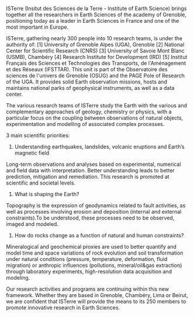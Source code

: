 ISTerre (Insitut des Sciences de la Terre - Institute of Earth Science)
brings together all the researchers in Earth Sciences of the academy of
Grenoble, positioning today as a leader in Earth Sciences in France and
one of the most important in Europe.

ISTerre, gathering nearly 300 people into 10 research teams, is under
the authority of: \[1\] University of Grenoble Alpes (UGA), Grenoble
\[2\] National Center for Scientific Research (CNRS) \[3\] University of
Savoie Mont Blanc (USMB), Chambéry \[4\] Research Institute for
Development (IRD) \[5\] Institut Français des Sciences et Technologies
des Transports, de l'Aménagement et des Réseaux (IFSTTAR). This unit is
part of the Observatoire des sciences de l'univers de Grenoble (OSUG)
and the PAGE Pole of Research of the UGA. It provides solid Earth
observation missions, hosts and maintains national parks of geophysical
instruments, as well as a data center.

The various research teams of ISTerre study the Earth with the various
and complementary approaches of geology, chemistry or physics, with a
particular focus on the coupling between observations of natural
objects, experimentation and modelling of associated complex processes.

3 main scientific priorities:

1.  Understanding earthquakes, landslides, volcanic eruptions and
    Earth’s magnetic field

Long-term observations and analyses based on experimental, numerical and
field data with interpretation. Better understanding leads to better
prediction, mitigation and remediation. This research is promoted at
scientific and societal levels.

1.  What is shaping the Earth?

Topography is the expression of geodynamics related to fault activities,
as well as processes involving erosion and deposition (internal and
external constraints).To be understood, these processes need to be
observed, imaged and modeled.

1.  How do rocks change as a function of natural and human constraints?

Mineralogical and geochemical proxies are used to better quantify and
model time and space variations of rock evolution and soil
transformation under natural conditions (pressure, temperature,
deformation, fluid migration) or anthropic influences (pollutions,
mineral/oil&gas extraction) through laboratory experiments,
high-resolution data acquisition and modeling.

Our research activities and programs are continuing within this new
framework. Whether they are based in Grenoble, Chambéry, Lima or Beirut,
we are confident that ISTerre will provide the means to its 250 members
to promote innovative research in Earth Sciences.

